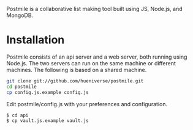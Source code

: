 Postmile is a collaborative list making tool built using JS, Node.js, and MongoDB.

# Installation

Postmile consists of an api server and a web server, both running using Node.js. The two servers can run on the same machine or different machines.
The following is based on a shared machine.

```bash
git clone git://github.com/hueniverse/postmile.git
cd postmile
cp config.js.example config.js
```

Edit postmile/config.js with your preferences and configuration.

```bash
$ cd api
$ cp vault.js.example vault.js
```